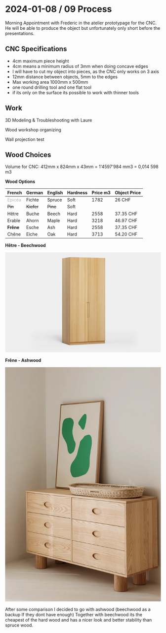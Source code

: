 # 2024-01-08 / 09 Process



Morning Appointment with Frederic in the atelier prototypage for the CNC. He will be able to produce the object but unfortunately only short before the presentations.



## CNC Specifications

- 4cm maximum piece height
- 4cm means a minimum radius of 3mm when doing concave edges
- I will have to cut my object into pieces, as the CNC only works on 3 axis
- 12mm distance between objects, 5mm to the edges
- Max working area 1000mm x 500mm
- one round drilling tool and one flat tool
- if its only on the surface its possible to work with thinner tools

## Work

3D Modeling & Troubleshooting with Laure

Wood workshop organizing

Wall projection test



## Wood Choices

Volume for CNC: 412mm x 824mm x 43mm = 1'4597'984 mm3 = 0,014 598 m3



**Wood Options**

| French                                                 | German     | English  | Hardness | Price m3 | Object Price |
| ------------------------------------------------------ | ---------- | -------- | -------- | -------- | ------------ |
| <span style="color:rgba(156,163,175,.8)">Epicéa</span> | Fichte     | Spruce   | Soft     | 1782     | 26 CHF       |
| ~~Pin~~                                                | ~~Kiefer~~ | ~~Pine~~ | Soft     |          |              |
| Hêtre                                                  | Buche      | Beech    | Hard     | 2558     | 37.35 CHF    |
| Erable                                                 | Ahorn      | Maple    | Hard     | 3218     | 46.97 CHF    |
| **Frêne**                                              | Esche      | Ash      | Hard     | 2558     | 37.35 CHF    |
| Chêne                                                  | Eiche      | Oak      | Hard     | 3713     | 54.20 CHF    |





**Hêtre - Beechwood**

![](beechwood.png)



**Frêne - Ashwood**

![](ashwood.png)



After some comparison I decided to go with ashwood (beechwood as a backup If they dont have enough) Together with beechwood its the cheapest of the hard wood and has a nicer look and better stability than spruce wood.
